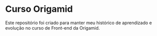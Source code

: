 # Curso Origamid

Este repositório foi criado para manter meu histórico de aprendizado e evolução no curso de Front-end da Origamid.
